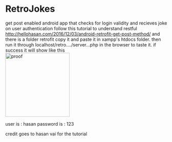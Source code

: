 # RetroJokes
get post enabled android app that checks for login validity and recieves joke on user authentication
follow this tutorial to understand restful
 http://hellohasan.com/2016/12/03/android-retrofit-get-post-method/
and there is a folder retrofit copy it and paste it in xampp's
htdocs folder. then run it through localhost/retro..../server...php in the browser to taste it.
if success it will show like this
<br>
	<img width="200" src="https://image.ibb.co/cwXpyQ/working.png" alt="proof">
<br>


user is : hasan password is : 123

credit goes to hasan vai for the tutorial
